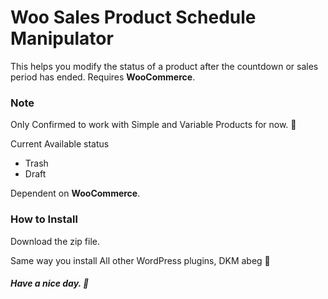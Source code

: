 # Woo Sales Product Schedule Manipulator
This helps you modify the status of a product after the countdown or sales period has ended. Requires **WooCommerce**.

### Note
Only Confirmed to work with Simple and Variable Products for now. 🗿

Current Available status
- Trash
- Draft


Dependent on **WooCommerce**.

### How to Install
Download the zip file.

Same way you install All other WordPress plugins, DKM abeg 🥴

##### Have a nice day. 🥞
